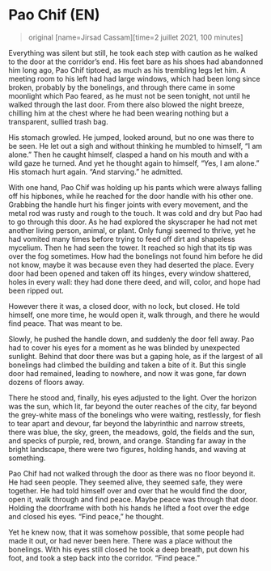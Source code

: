 # Pao Chif (EN)
> original [name=Jirsad Cassam][time=2 juillet 2021, 100 minutes]

Everything was silent but still, he took each step with caution as he walked to the door at the corridor’s end.
His feet bare as his shoes had abandonned him long ago, Pao Chif tiptoed, as much as his trembling legs let him.
A meeting room to his left had had large windows, which had been long since broken, probably by the bonelings, and through there came in some moonlight which Pao feared, as he must not be seen tonight, not until he walked through the last door. From there also blowed the night breeze, chilling him at the chest where he had been wearing nothing but a transparent, sullied trash bag.

His stomach growled. He jumped, looked around, but no one was there to be seen. He let out a sigh and without thinking he mumbled to himself, “I am alone.”
Then he caught himself, clasped a hand on his mouth and with a wild gaze he turned. And yet he thought again to himself, “Yes, I am alone.” His stomach hurt again. “And starving.” he admitted.

With one hand, Pao Chif was holding up his pants which were always falling off his hipbones, while he reached for the door handle with his other one.
Grabbing the handle hurt his finger joints with every movement, and the metal rod was rusty and rough to the touch. It was cold and dry but Pao had to go through this door. As he had explored the skyscraper he had not met another living person, animal, or plant. Only fungi seemed to thrive, yet he had vomited many times before trying to feed off dirt and shapeless mycelium. Then he had seen the tower. It reached so high that its tip was over the fog sometimes. How had the bonelings not found him before he did not know, maybe it was because even they had deserted the place. Every door had been opened and taken off its hinges, every window shattered, holes in every wall: they had done there deed, and will, color, and hope had been ripped out.

However there it was, a closed door, with no lock, but closed. He told himself, one more time, he would open it, walk through, and there he would find peace. That was meant to be.

Slowly, he pushed the handle down, and suddenly the door fell away. Pao had to cover his eyes for a moment as he was blinded by unexpected sunlight.
Behind that door there was but a gaping hole, as if the largest of all bonelings had climbed the building and taken a bite of it. But this single door had remained, leading to nowhere, and now it was gone, far down dozens of floors away.

There he stood and, finally, his eyes adjusted to the light. Over the horizon was the sun, which lit, far beyond the outer reaches of the city, far beyond the grey-white mass of the bonelings who were waiting, restlessly, for flesh to tear apart and devour, far beyond the labyrinthic and narrow streets, there was blue, the sky, green, the meadows, gold, the fields and the sun, and specks of purple, red, brown, and orange. Standing far away in the bright landscape, there were two figures, holding hands, and waving at something.

Pao Chif had not walked through the door as there was no floor beyond it. He had seen people. They seemed alive, they seemed safe, they were together. He had told himself over and over that he would find the door, open it, walk through and find peace. Maybe peace was through that door. Holding the doorframe with both his hands he lifted a foot over the edge and closed his eyes. “Find peace,” he thought.

Yet he knew now, that it was somehow possible, that some people had made it out, or had never been here. There was a place without the bonelings. With his eyes still closed he took a deep breath, put down his foot, and took a step back into the corridor. “Find peace.”